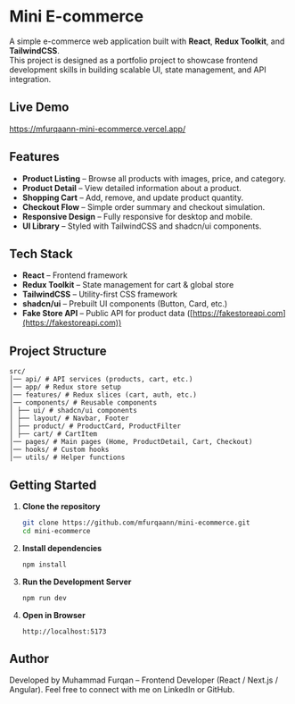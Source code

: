 # Mini E-commerce

A simple e-commerce web application built with **React**, **Redux Toolkit**, and **TailwindCSS**.  
This project is designed as a portfolio project to showcase frontend development skills in building scalable UI, state management, and API integration.



## Live Demo
https://mfurqaann-mini-ecommerce.vercel.app/



## Features
- **Product Listing** – Browse all products with images, price, and category.  
- **Product Detail** – View detailed information about a product.  
- **Shopping Cart** – Add, remove, and update product quantity.  
- **Checkout Flow** – Simple order summary and checkout simulation.  
- **Responsive Design** – Fully responsive for desktop and mobile.  
- **UI Library** – Styled with TailwindCSS and shadcn/ui components.  



## Tech Stack
- **React** – Frontend framework  
- **Redux Toolkit** – State management for cart & global store  
- **TailwindCSS** – Utility-first CSS framework  
- **shadcn/ui** – Prebuilt UI components (Button, Card, etc.)  
- **Fake Store API** – Public API for product data ([https://fakestoreapi.com](https://fakestoreapi.com))  



## Project Structure
```
src/
│── api/ # API services (products, cart, etc.)
│── app/ # Redux store setup
│── features/ # Redux slices (cart, auth, etc.)
│── components/ # Reusable components
│ ├── ui/ # shadcn/ui components
│ ├── layout/ # Navbar, Footer
│ ├── product/ # ProductCard, ProductFilter
│ ├── cart/ # CartItem
│── pages/ # Main pages (Home, ProductDetail, Cart, Checkout)
│── hooks/ # Custom hooks
│── utils/ # Helper functions
```


## Getting Started

1. **Clone the repository**
   ```bash
   git clone https://github.com/mfurqaann/mini-ecommerce.git
   cd mini-ecommerce
   ```

2. **Install dependencies**
   ```bash
   npm install
   ```

3. **Run the Development Server**
   ```bash
   npm run dev
   ```

4. **Open in Browser**
   ```
   http://localhost:5173
   ```

## Author

Developed by Muhammad Furqan – Frontend Developer (React / Next.js / Angular).
Feel free to connect with me on LinkedIn or GitHub.

